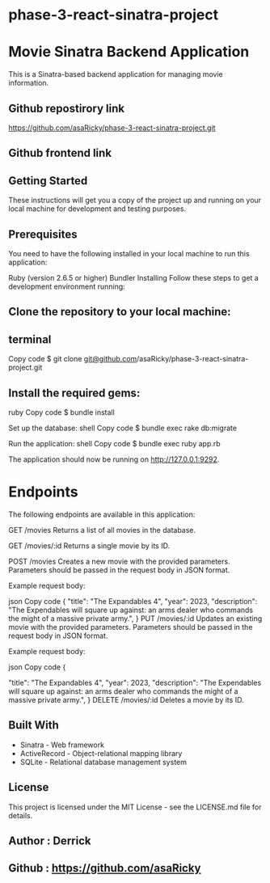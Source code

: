 # phase-3-react-sinatra-project

# Movie Sinatra Backend Application
This is a Sinatra-based backend application for managing movie information.

## Github repostirory link
https://github.com/asaRicky/phase-3-react-sinatra-project.git

## Github frontend link




## Getting Started
These instructions will get you a copy of the project up and running on your local machine for development and testing purposes.

## Prerequisites
You need to have the following installed in your local machine to run this application:

Ruby (version 2.6.5 or higher)
Bundler
Installing
Follow these steps to get a development environment running:

## Clone the repository to your local machine:
## terminal
Copy code
$ git clone git@github.com/asaRicky/phase-3-react-sinatra-project.git
## Install the required gems:
ruby
Copy code
$ bundle install

Set up the database:
shell
Copy code
$ bundle exec rake db:migrate

Run the application:
shell
Copy code
$ bundle exec ruby app.rb

The application should now be running on http://127.0.0.1:9292.

# Endpoints
The following endpoints are available in this application:

GET /movies
Returns a list of all movies in the database.

GET /movies/:id
Returns a single movie by its ID.

POST /movies
Creates a new movie with the provided parameters. Parameters should be passed in the request body in JSON format.

Example request body:

json
Copy code
{
   "title": "The Expandables 4",
    "year": 2023,
    "description": "The Expendables will square up against: an arms dealer who commands the might of a massive private army.",
}
PUT /movies/:id
Updates an existing movie with the provided parameters. Parameters should be passed in the request body in JSON format.

Example request body:

json
Copy code
{
 
   "title": "The Expandables 4",
    "year": 2023,
    "description": "The Expendables will square up against: an arms dealer who commands the might of a massive private army.",
}
DELETE /movies/:id
Deletes a movie by its ID.

## Built With
- Sinatra - Web framework
- ActiveRecord - Object-relational mapping library
- SQLite - Relational database management system
## License
This project is licensed under the MIT License - see the LICENSE.md file for details.

## Author : Derrick
## Github : https://github.com/asaRicky